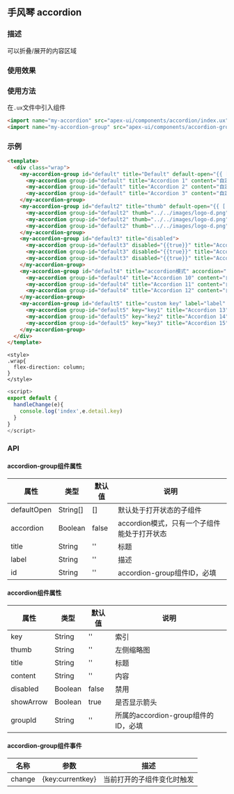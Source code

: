 ## 手风琴 accordion

### 描述

可以折叠/展开的内容区域

### 使用效果

<preview page="accordion"/>

### 使用方法

在`.ux`文件中引入组件

```html
<import name="my-accordion" src="apex-ui/components/accordion/index.ux"></import>
<import name="my-accordion-group" src="apex-ui/components/accordion-group/index.ux"></import>
```

### 示例

```html
<template>
  <div class="wrap">
    <my-accordion-group id="default" title="Default" default-open="{{ ['0', '1'] }}" onchange="handleChange">
      <my-accordion group-id="default" title="Accordion 1" content="自定义组件自定义组件自定义组件自定义组件自定义组件"></my-accordion>
      <my-accordion group-id="default" title="Accordion 2" content="自定义组件自定义组件自定义组件自定义组件自定义组件"></my-accordion>
      <my-accordion group-id="default" title="Accordion 3" content="自定义组件自定义组件自定义组件自定义组件自定义组件"></my-accordion>
    </my-accordion-group>
    <my-accordion-group id="default2" title="thumb" default-open="{{ ['0'] }}">
      <my-accordion group-id="default2" thumb="../../images/logo-d.png" title="Accordion 4" content="自定义组件自定义组件自定义组件自定义组件自定义组件"></my-accordion>
      <my-accordion group-id="default2" thumb="../../images/logo-d.png" title="Accordion 5" content="自定义组件自定义组件自定义组件自定义组件自定义组件"></my-accordion>
      <my-accordion group-id="default2" thumb="../../images/logo-d.png" title="Accordion 6" content="自定义组件自定义组件自定义组件自定义组件自定义组件"></my-accordion>
    </my-accordion-group>
    <my-accordion-group id="default3" title="disabled">
      <my-accordion group-id="default3" disabled="{{true}}" title="Accordion 7" content="自定义组件自定义组件自定义组件自定义组件自定义组件"></my-accordion>
      <my-accordion group-id="default3" disabled="{{true}}" title="Accordion 8" content="自定义组件自定义组件自定义组件自定义组件自定义组件"></my-accordion>
      <my-accordion group-id="default3" disabled="{{true}}" title="Accordion 9" content="自定义组件自定义组件自定义组件自定义组件自定义组件"></my-accordion>
    </my-accordion-group>
    <my-accordion-group id="default4" title="accordion模式" accordion="{{true}}" default-open="{{ ['0'] }}">
      <my-accordion group-id="default4" title="Accordion 10" content="自定义组件自定义组件自定义组件自定义组件自定义组件"></my-accordion>
      <my-accordion group-id="default4" title="Accordion 11" content="自定义组件自定义组件自定义组件自定义组件自定义组件"></my-accordion>
      <my-accordion group-id="default4" title="Accordion 12" content="自定义组件自定义组件自定义组件自定义组件自定义组件"></my-accordion>
    </my-accordion-group>
    <my-accordion-group id="default5" title="custom key" label="label" default-open="{{ ['0', '2'] }}">
      <my-accordion group-id="default5" key="key1" title="Accordion 13" content="自定义组件自定义组件自定义组件自定义组件自定义组件"></my-accordion>
      <my-accordion group-id="default5" key="key2" title="Accordion 14" content="自定义组件自定义组件自定义组件自定义组件自定义组件"></my-accordion>
      <my-accordion group-id="default5" key="key3" title="Accordion 15" content="自定义组件自定义组件自定义组件自定义组件自定义组件"></my-accordion>
    </my-accordion-group>
  </div>
</template>
```

```less
<style>
.wrap{
  flex-direction: column;
}
</style>
```

```javascript
<script>
export default {
  handleChange(e){
    console.log('index',e.detail.key)
  }
}
</script>
```

### API

#### accordion-group组件属性

| 属性        | 类型      | 默认值 | 说明                                   |
| ----------- | -------- | ----- | ------------------------------------- |
| defaultOpen | String[] | []    | 默认处于打开状态的子组件                  |
| accordion   | Boolean  | false | accordion模式，只有一个子组件能处于打开状态 |
| title       | String   | ''    | 标题                                   |
| label       | String   | ''    | 描述                                   |
| id          | String   | ''    | accordion-group组件ID，必填             |

#### accordion组件属性

| 属性      | 类型     | 默认值 | 说明                             |
| --------- | ------- | ----- | ------------------------------- |
| key       | String  | ''    | 索引                             |
| thumb     | String  | ''    | 左侧缩略图                        |
| title     | String  | ''    | 标题                             |
| content   | String  | ''    | 内容                             |
| disabled  | Boolean | false | 禁用                             |
| showArrow | Boolean | true  | 是否显示箭头                       |
| groupId   | String  | ''    | 所属的accordion-group组件的ID，必填 |

#### accordion-group组件事件

| 名称    | 参数             |描述                    | 
| ------ | ---------------- |---------------------- | 
| change | {key:currentkey} | 当前打开的子组件变化时触发 |

